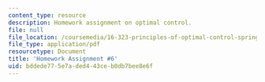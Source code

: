 ```yaml
---
content_type: resource
description: Homework assignment on optimal control.
file: null
file_location: /coursemedia/16-323-principles-of-optimal-control-spring-2008/bddede775e7aded443ceb0db7bee8e6f_assn6.pdf
file_type: application/pdf
resourcetype: Document
title: 'Homework Assignment #6'
uid: bddede77-5e7a-ded4-43ce-b0db7bee8e6f
---
```

